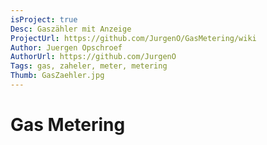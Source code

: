 ```yaml
---
isProject: true
Desc: Gaszähler mit Anzeige
ProjectUrl: https://github.com/JurgenO/GasMetering/wiki
Author: Juergen Opschroef
AuthorUrl: https://github.com/JurgenO
Tags: gas, zaheler, meter, metering
Thumb: GasZaehler.jpg
---
```


# Gas Metering